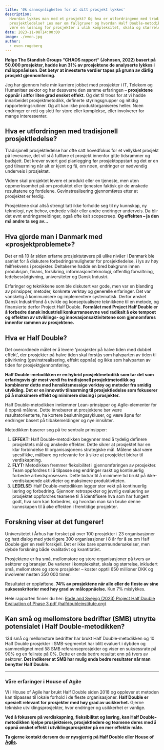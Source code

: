 ```yaml
---
title: 'Øk sannsynligheten for at ditt prosjekt lykkes'
description:
  Hvordan lykkes man med et prosjekt? Og hva er utfordringene med tradisjonell
  prosjektledelse? Les mer om fallgruver og hvordan Half Double-metodikken kan
  være en løsning for prosjekter i ulik kompleksitet, skala og størrelse,
date: 2023-11-08T14:00:00
image: ./even.jpg
author:
  - even-rogeberg
---
```


**Ifølge The Standish Groups “CHAOS rapport” (Johnson, 2022) basert på 50.000
prosjekter, hadde kun 31% av prosjektene de analyserte lykkes i måloppnåelsen.
Det betyr at investerte verdier tapes på grunn av dårlig prosjekt
gjennomføring.**

Jeg har gjennom hele min karriere jobbet med prosjekter i IT, Telekom og
Humanitær sektor og har dessverre den samme erfaringen – **prosjektene oppnår i
altfor liten grad ønsket effekt.** Og det til tross for at vi hadde innarbeidet
prosjektmetodikk, definerte styringsgrupper og nitidig rapporteringsrutiner. Og
alt kan ikke produktorganiseres heller. Noen endringer er rett og slett for
store eller komplekse, eller involverer for mange interessenter.

## Hva er utfordringen med tradisjonell prosjektledelse?

Tradisjonell prosjektledelse har ofte satt hovedfokus for et vellykket prosjekt
på leveranse, det vil si å fullføre et prosjekt innenfor gitte tidsrammer og
budsjett. Det krever svært god planlegging før prosjektoppstart og det er en god
tilnærming når alt er kjent og få, om noen, endringer er nødvendig underveis i
prosjektet.

Videre skal prosjektet levere et produkt eller en tjeneste, men uten
oppmerksomhet på om produktet eller tjenesten faktisk gir de ønskede resultatene
og fordelene. Gevinstrealisering gjennomføres etter at prosjektet er ferdig.

Prosjektene skal altså strengt tatt ikke forholde seg til ny kunnskap, ny
teknologi, nye behov, endrede vilkår eller andre endringer underveis. Da blir
det evnt endringsmeldinger, også ofte kalt scopecreep. **Og effekten – ja den må
andre ta seg av...**

## Hva gjorde man i Danmark med «prosjektproblemet»?

Det er nå 10 år siden erfarne prosjektutøvere på ulike nivåer i Danmark ble
samlet for å diskutere forbedringsmuligheter for prosjektledelse, i lys av høy
feilfrekvens i prosjekter. Deltakerne hadde en bred bakgrunn innen produksjon,
finans, forsikring, informasjonsteknologi, offentlig forvaltning,
ledelsesrådgivning, universiteter og Dansk Industri.

Erfaringer og teknikkene som ble diskutert var gode, men var en blanding av
prinsipper, metoder, konkrete verktøy og generelle erfaringer. Det var vanskelig
å kommunisere og implementere systematisk. Derfor ønsket Dansk Industrifond å
utvikle og konseptualisere teknikkene til en metode, og finansierte derfor
Project Half Double. **Formålet med Project Half Double er å forbedre dansk
industriell konkurranseevne ved radikalt å øke tempoet og effekten av
utviklings- og innovasjonsaktivitetene som gjennomføres innenfor rammen av
prosjektene.**

## Hva er Half Double?

Det overordnede målet er å levere 'prosjekter på halve tiden med dobbel effekt',
der prosjekter på halve tiden skal forstås som halvparten av tiden til
påvirkning (gevinstrealisering, effekt oppnås) og ikke som halvparten av tiden
for prosjektgjennomføring.

**Half Double-metodikken er en hybrid prosjektmetodikk som tar det som
erfaringsvis gir mest verdi fra tradisjonell prosjektmetodikk og kombinerer
dette med hensiktsmessige verktøy og metoder fra smidig utvikling. Det er en
innovativ tilnærming til prosjektledelse som fokuserer på å maksimere effekt og
minimere sløsing i prosjekter.**

Half Double-metodikken innlemmer Lean-prinsipper og Agile-elementer for å oppnå
målene. Dette innebærer at prosjektene bør være resultatorienterte, ha kortere
beslutningssykluser, og være åpne for endringer basert på tilbakemeldinger og
nye innsikter.

Metodikken baserer seg på tre sentrale prinsipper:

1. **EFFEKT:** Half Double-metodikken begynner med å tydelig definere
   prosjektets mål og ønskede effekter. Dette sikrer at prosjektet har en klar
   forbindelse til organisasjonens strategiske mål. Målene skal være spesifikke,
   målbare og relevante for å sikre at prosjektet bidrar til verdiskapning.
1. **FLYT:** Metodikken fremmer fleksibilitet i gjennomføringen av prosjekter.
   Team oppfordres til å tilpasse seg endringer raskt og kontinuerlig forbedre
   arbeidsprosessen. Dette bidrar til å minimere tid brukt på ikke-verdiskapende
   aktiviteter og maksimere produktiviteten.
1. **LEDELSE:** Half Double-metodikken legger stor vekt på kontinuerlig læring
   og forbedring. Gjennom retrospekter og jevnlig evaluering av prosjektet
   oppfordres teamene til å identifisere hva som har fungert godt, hva som kan
   forbedres, og hvordan man kan bruke denne kunnskapen til å øke effekten i
   fremtidige prosjekter.

## Forskning viser at det fungerer!

Universitetet i Århus har forsket på over 100 prosjekter i 23 organisasjoner og
hatt dialog med ytterligere 300 organisasjoner i 8 år for å se om Half Double
gjør en reell forskjell. Det er ikke bare spørreundersøkelser, men dybde
forskning både kvalitativt og kvantitativt.

Prosjektene er fra små, mellomstore og store organisasjoner på tvers av sektorer
og bransjer. De varierer i kompleksitet, skala og størrelse, inkludert små,
mellomstore og store prosjekter – koster opptil 650 millioner DKK og involverer
nesten 350 000 timer.

Resultatet er oppløftene. **74% av prosjektene når alle eller de fleste av sine
suksesskriterier med høy grad av måloppnåelse.** Kun 7% mislykkes.

Hele rapporten finner du her:
[Rode and Svejvig (2023) Project Half Double Evaluation of Phase 3.pdf (halfdoubleinstitute.org)](https://halfdoubleinstitute.org/sites/default/files/2023-06/Rode%20and%20Svejvig%20%282023%29%20Project%20Half%20Double%20Evaluation%20of%20Phase%203.pdf)

## Kan små og mellomstore bedrifter (SMB) utnytte potensialet i Half Double-metodikken?

134 små og mellomstore bedrifter har brukt Half Double-metodikken og 10 Half
Double prosjekter i SMB-segmentet har blitt evaluert i dybden og sammenlignet
med 58 SMB referanseprosjekter og viser en suksessrate på 90% og en feilrate på
0%. Dette er enda bedre resultat enn på tvers av sektorer. **Det indikerer at
SMB har mulig enda bedre resultater når man benytter Half Double.**

---

### Våre erfaringer i House of Agile

Vi i House of Agile har brukt Half Double siden 2018 og opplever at metoden kan
tilpasses til lokale forhold i de fleste organisasjoner. **Half Double er
spesielt relevant for prosjekter med høy grad av usikkerhet.** Gjerne tekniske
utviklingsprosjekter, hvor endringer og usikkerhet er vanlige.

**Ved å fokusere på verdiskapning, fleksibilitet og læring, kan Half
Double-metodikken hjelpe prosjekteiere, prosjektledere og teamene deres med å
oppnå ønsket effekt i utviklingsprosjekter på en mer effektiv måte.**

**Ta gjerne kontakt dersom du er nysgjerrig på Half Double eller [House of
Agile][hoa].**

[hoa]: https://www.house-of-agile.no/

